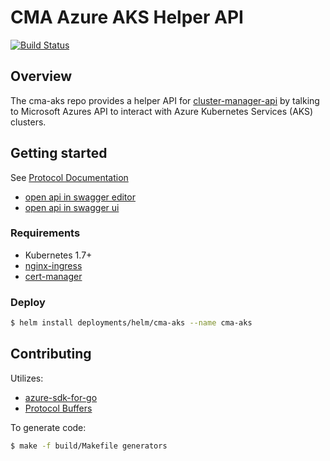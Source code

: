# CMA Azure AKS Helper API
[![Build Status](https://jenkins.cnct.io/buildStatus/icon?job=cma-aks/master)](https://jenkins.cnct.io/job/cma-aks/job/master/)

## Overview

The cma-aks repo provides a helper API for [cluster-manager-api](https://github.com/samsung-cnct/cluster-manager-api) by talking to Microsoft Azures API to interact with Azure Kubernetes Services (AKS) clusters.

## Getting started

See [Protocol Documentation](https://github.com/samsung-cnct/cma-aks/blob/master/docs/api-generated/api.md)
- [open api in swagger editor](https://editor.swagger.io/?url=https://raw.githubusercontent.com/samsung-cnct/cma-aks/master/assets/generated/swagger/api.swagger.json)
- [open api in swagger ui](http://petstore.swagger.io/?url=https://raw.githubusercontent.com/samsung-cnct/cma-aks/master/assets/generated/swagger/api.swagger.json)


### Requirements
- Kubernetes 1.7+
- [nginx-ingress](https://github.com/helm/charts/tree/master/stable/nginx-ingress)
- [cert-manager](https://github.com/helm/charts/tree/master/stable/cert-manager)

### Deploy
```bash
$ helm install deployments/helm/cma-aks --name cma-aks
```

## Contributing
Utilizes:
- [azure-sdk-for-go](https://github.com/Azure/azure-sdk-for-go)
- [Protocol Buffers](https://developers.google.com/protocol-buffers/)

To generate code:
```bash
$ make -f build/Makefile generators
```
